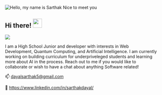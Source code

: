 ![Hello, my name is Sarthak  Nice to meet you](https://user-images.githubusercontent.com/63827830/147529613-2f966c5e-2c1d-4162-814b-0bb28dbff402.png)

## Hi there! <img src="https://raw.githubusercontent.com/MartinHeinz/MartinHeinz/master/wave.gif" width="30px">
![](https://komarev.com/ghpvc/?username=Sarthak-Dayal)

I am a High School Junior and developer with interests in Web Development, Quantum Computing, and Artificial Intelligence. I am currently working on building curriculum for underpriveleged students and learning more about AI in the process. Reach out to me if you would like to collaborate or wish to have a chat about anything Software related!



📫 dayalsarthak5@gmail.com

💼 https://www.linkedin.com/in/sarthakdayal/
<!--
**Sarthak-Dayal/Sarthak-Dayal** is a ✨ _special_ ✨ repository because its `README.md` (this file) appears on your GitHub profile.

Here are some ideas to get you started:

- 🔭 I’m currently working on ...
- 🌱 I’m currently learning ...
- 👯 I’m looking to collaborate on ...
- 🤔 I’m looking for help with ...
- 💬 Ask me about ...
- 📫 How to reach me: ...
- 😄 Pronouns: ...
- ⚡ Fun fact: ...
-->
